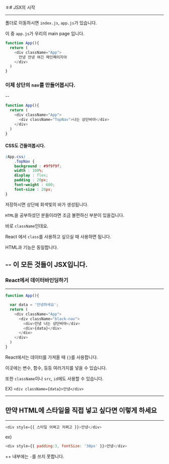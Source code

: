 ㅎ# JSX의 시작

---

폴더로 이동하시면 `index.js`, `app.js`가 있습니다.

이 중 `app.js`가 우리의 main page 입니다.
```javascript
function App(){
  return (
    <div className="App">
      안녕 안녕 여긴 메인페이지야
    </div>
  )
}
```

### 이제 상단의 `nav`를 만들어봅시다.

--
```javascript
function App(){
  return (
    <div className="App">
      <div className="TopNav">나는 상단바야</div>
    </div>
  )
}
```
#### CSS도 건들여봅시다.
```css
(App.css)
    .TopNav {
    background : #9f9f9f;
    width : 100%;
    display : flex;
    padding : 20px;
    font-weight : 600;
    font-size : 20px;
}
```
저장하시면 상단에 회색빛의 바가 생성됩니다.

`HTML`을 공부하셨던 분들이라면 조금 불편하신 부분이 있을겁니다.

바로 `className`인데요. 

React 에서 `class`를 사용하고 싶으실 때 사용하면 됩니다.

HTML과 기능은 동일합니다.

--
이 모든 것들이 JSX입니다.
--

### React에서 데이터바인딩하기

---

```javascript
function App(){

  var data = '안녕하세요';
  return (
    <div className="App">
      <div className="black-nav">
        <div>안녕 나는 상단바야</div>
        <div>{data}</div>
      </div>
    </div>
  )
}
```

React에서는 데이터를 가져올 때 `{}`를 사용합니다.

이곳에는 변수, 함수, 등등 여러가지를 넣을 수 있습니다.

또한 `className`이나 `src`, `id`에도 사용할 수 있습니다.


EX) `<div className={data}>안녕</div>`

---

## 만약 HTML에 스타일을 직접 넣고 싶다면 이렇게 하세요

---
```javascript
<div style={{ 스타일 어쩌고 저쩌고 }}>안녕</div>
```

ex)
```javascript
<div style={{ padding:3, fontSize: '30px' }}>안녕</div>
```

++ 내부에는 `-`를 쓰지 못합니다.

